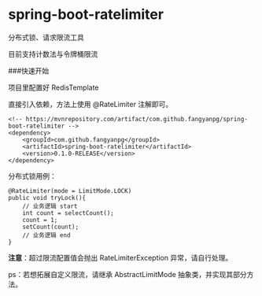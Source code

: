 # spring-boot-ratelimiter
分布式锁、请求限流工具

目前支持计数法与令牌桶限流

###快速开始

项目里配置好 RedisTemplate

直接引入依赖，方法上使用 @RateLimiter 注解即可。
    
    <!-- https://mvnrepository.com/artifact/com.github.fangyanpg/spring-boot-ratelimiter -->
    <dependency>
        <groupId>com.github.fangyanpg</groupId>
        <artifactId>spring-boot-ratelimiter</artifactId>
        <version>0.1.0-RELEASE</version>
    </dependency>
    
分布式锁用例：

    @RateLimiter(mode = LimitMode.LOCK)
    public void tryLock(){
        // 业务逻辑 start
        int count = selectCount();
        count = 1;
        setCount(count);
        // 业务逻辑 end
    }
**注意**：超过限流配置值会抛出 RateLimiterException 异常，请自行处理。


ps：若想拓展自定义限流，请继承 AbstractLimitMode 抽象类，并实现其部分方法。
